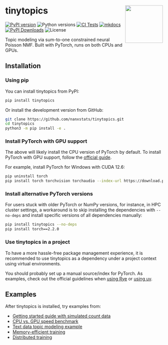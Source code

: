 # tinytopics <img src="assets/logo.png" align="right" width="120" />

[![PyPI version](https://img.shields.io/pypi/v/tinytopics)](https://pypi.org/project/tinytopics/)
![Python versions](https://img.shields.io/pypi/pyversions/tinytopics)
[![CI Tests](https://github.com/nanxstats/tinytopics/actions/workflows/ci-tests.yml/badge.svg)](https://github.com/nanxstats/tinytopics/actions/workflows/ci-tests.yml)
[![mkdocs](https://github.com/nanxstats/tinytopics/actions/workflows/mkdocs.yml/badge.svg)](https://nanx.me/tinytopics/)
[![PyPI Downloads](https://img.shields.io/pypi/dm/tinytopics)](https://pypistats.org/packages/tinytopics)
![License](https://img.shields.io/pypi/l/tinytopics)

Topic modeling via sum-to-one constrained neural Poisson NMF.
Built with PyTorch, runs on both CPUs and GPUs.

## Installation

### Using pip

You can install tinytopics from PyPI:

```bash
pip install tinytopics
```

Or install the development version from GitHub:

```bash
git clone https://github.com/nanxstats/tinytopics.git
cd tinytopics
python3 -m pip install -e .
```

### Install PyTorch with GPU support

The above will likely install the CPU version of PyTorch by default.
To install PyTorch with GPU support, follow the
[official guide](https://pytorch.org/get-started/locally/).

For example, install PyTorch for Windows with CUDA 12.6:

```bash
pip uninstall torch
pip install torch torchvision torchaudio --index-url https://download.pytorch.org/whl/cu126
```

### Install alternative PyTorch versions

For users stuck with older PyTorch or NumPy versions, for instance, in HPC
cluster settings, a workaround is to skip installing the dependencies with
`--no-deps` and install specific versions of all dependencies manually:

```bash
pip install tinytopics --no-deps
pip install torch==2.2.0
```

### Use tinytopics in a project

To have a more hassle-free package management experience, it is recommended
to use tinytopics as a dependency under a project context using
virtual environments.

You should probably set up a manual source/index for PyTorch.
As examples, check out the official guidelines when
[using Rye](https://rye.astral.sh/guide/faq/#how-do-i-install-pytorch) or
[using uv](https://docs.astral.sh/uv/guides/integration/pytorch/).

## Examples

After tinytopics is installed, try examples from:

- [Getting started guide with simulated count data](https://nanx.me/tinytopics/articles/get-started/)
- [CPU vs. GPU speed benchmark](https://nanx.me/tinytopics/articles/benchmark/)
- [Text data topic modeling example](https://nanx.me/tinytopics/articles/text/)
- [Memory-efficient training](https://nanx.me/tinytopics/articles/memory/)
- [Distributed training](https://nanx.me/tinytopics/articles/distributed/)
